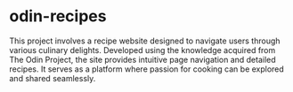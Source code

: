 # odin-recipes
This project involves a recipe website designed to navigate users through various culinary delights. Developed using the knowledge acquired from The Odin Project, the site provides intuitive page navigation and detailed recipes. It serves as a platform where passion for cooking can be explored and shared seamlessly.

